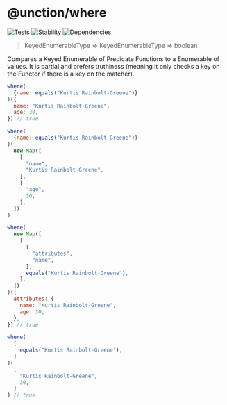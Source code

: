 # @unction/where

![Tests][BADGE_TRAVIS]
![Stability][BADGE_STABILITY]
![Dependencies][BADGE_DEPENDENCY]

> KeyedEnumerableType<PredicateFunctionType> => KeyedEnumerableType => boolean

Compares a Keyed Enumerable of Predicate Functions to a Enumerable of values. It is partial and prefers truthiness (meaning it only checks a key on the Functor if there is a key on the matcher).

``` javascript
where(
  {name: equals("Kurtis Rainbolt-Greene")}
)({
  name: "Kurtis Rainbolt-Greene",
  age: 30,
}) // true
```

``` javascript
where(
  {name: equals("Kurtis Rainbolt-Greene")}
)(
  new Map([
    [
      "name",
      "Kurtis Rainbolt-Greene",
    ],
    [
      "age",
      30,
    ],
  ])
)
```

``` javascript
where(
  new Map([
    [
      [
        "attributes",
        "name",
      ],
      equals("Kurtis Rainbolt-Greene"),
    ],
  ])
)({
  attributes: {
    name: "Kurtis Rainbolt-Greene",
    age: 30,
  },
}) // true
```

``` javascript
where(
  [
    equals("Kurtis Rainbolt-Greene"),
  ]
)(
  [
    "Kurtis Rainbolt-Greene",
    30,
  ]
) // true
```

[BADGE_TRAVIS]: https://img.shields.io/travis/unctionjs/where.svg?maxAge=2592000&style=flat-square
[BADGE_STABILITY]: https://img.shields.io/badge/stability-strong-green.svg?maxAge=2592000&style=flat-square
[BADGE_DEPENDENCY]: https://img.shields.io/david/unctionjs/where.svg?maxAge=2592000&style=flat-square
